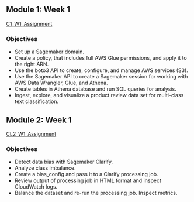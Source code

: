 
## Module 1: Week 1
[C1_W1_Assignment](https://github.com/curtpond/practical-aws/blob/main/nb/week1/C1_W1_Assignment.ipynb)
### Objectives
- Set up a Sagemaker domain.
- Create a policy, that includes full AWS Glue permissions, and apply it to the right ARN.
- Use the boto3 API to create, configure, and manage AWS services (S3).
- Use the Sagemaker API to create a Sagemaker session for working with AWS Data Wrangler, Glue, and Athena.
- Create tables in Athena database and run SQL queries for analysis.
- Ingest, explore, and visualize a product review data set for multi-class text classification.
## Module 2: Week 1
[CL2_W1_Assignment](https://github.com/curtpond/practical-aws/blob/main/nb/week1/C1_W2_Assignment.ipynb)
### Objectives
- Detect data bias with Sagemaker Clarify.
- Analyze class imbalance.
- Create a bias_config and pass it to a Clarify processing job.
- Review output of processing job in HTML format and inspect CloudWatch logs.
- Balance the dataset and re-run  the processing job. Inspect metrics.

